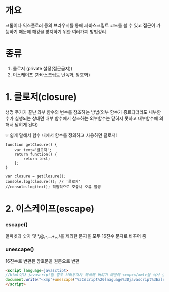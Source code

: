 # 개요
크롬이나 익스플로러 등의 브라우저를 통해 자바스크립트 코드를 볼 수 있고 접근이 가능하기 때문에 해킹을 방지하기 위한 여러가지 방법정리

# 종류
1. 클로저 (private 설정(접근금지))
2. 이스케이프 (자바스크립트 난독화, 암호화)

# 1. 클로저(closure)
생명 주기가 끝난 외부 함수의 변수를 참조하는 방법(외부 함수가 종료되더라도 내부함수가 실행되는 상태면 내부 함수에서 참조하는 외부함수는 닫히지 못하고 내부함수에 의해서 닫히게 된다)

💡 쉽게 말해서 함수 내에서 함수를 정의하고 사용하면 클로저!

```
function getClosure() {
	var text='클로저';
	return function() {
		return text;
	};
}

var closure = getClosure();
console.log(closure()); // '클로저'
//console.log(text); 직접적으로 호출시 오류 발생
```

# 2. 이스케이프(escape)
### escape()

알파벳과 숫자 및 *,@,-,_,+,.,/를 제외한 문자을 모두 16진수 문자로 바꾸어 줌

### unescape()

16진수로 변환된 암호문을 원문으로 변환

```html
<script language=javasctipt>
//html이나 javascript일 경우 브라우저가 해석해 버리기 때문에 <xmp></xml>을 써서 실행을 안시키고 소스 출력
document.write("<xmp"+unescape("%3Cscript%20lnaguage%3Djavascript%3Ealert%28%27d%27%29%3B%3C/script%3E")+"</xmp>");
</script>
```